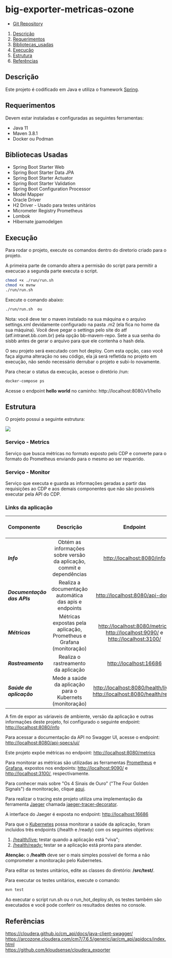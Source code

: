 # big-exporter-metricas-ozone

- [Git Repository](https://fontes.intranet.bb.com.br/big/big-bbweek-dungeons-data-quiz/big-bbweek-dungeons-data-quiz-backend)

1. [Descrição](#1-descrição)
2. [Requerimentos](#2-requerimentos)
3. [Bibliotecas_usadas](#3-bibliotecas-usadas)
4. [Execução](#4-execução)
5. [Estrutura](#5-estrutura)
6. [Referências](#6-referẽncias)


## Descrição

Este projeto é codificado em Java e utiliza o framework [Spring](<https://spring.io/>).



## Requerimentos

<p>Devem estar instaladas e configuradas as seguintes ferramentas:</p>
<ul>
   <li>Java 11</li>
   <li>Maven 3.8.1</li>
   <li>Docker ou Podman</li>
</ul>

## Bibliotecas Usadas
<ul>
   <li>Spring Boot Starter Web</li>
   <li>Spring Boot Starter Data JPA</li>
   <li>Spring Boot Starter Actuator</li>
   <li>Spring Boot Starter Validation</li>
   <li>Spring Boot Configuration Processor</li>
   <li>Model Mapper</li>   
   <li>Oracle Driver</li>
   <li>H2 Driver - Usado para testes unitários</li>
   <li>Micrometer Registry Prometheus</li>
   <li>Lombok</li>
   <li>Hibernate jpamodelgen</li>  
</ul>


## Execução

Para rodar o projeto, execute os comandos dentro do diretorio criado para o projeto.

A primeira parte de comando altera a permisão do script para permitir a execucao a segunda parte executa o script.

``` bash
chmod +x ./run/run.sh 
chmod +x mvnw 
./run/run.sh
```

Execute o comando abaixo:

```bash 
./run/run.sh  ou             
```

Nota: você deve ter o maven instalado na sua máquina e o arquivo settings.xml devidamente configurado na pasta .m2 (ela fica no home da sua máquina). Você deve pegar o settings pelo site do atf (atf.intranet.bb.com.br) pela opção bb-mavem-repo. Sete a sua senha do sisbb antes de gerar o arquivo para que ele contenha o hash dela.

O seu projeto será executado com hot deploy. Com esta opção, caso você faça alguma alteração no seu código, ela já será refletida no projeto em execução, não sendo necessário derrubar o projeto e subi-lo novamente.


Para checar o status da execução, acesse o diretório /run:

``` bash
docker-compose ps
```

Acesse o endpoint **hello world** no caminho: http://localhost:8080/v1/hello

## Estrutura

O projeto possui a seguinte estrutura:

![](img/arq-exporter.png)

### Serviço - Metrics

Serviço que busca métricas no formato exposto pelo CDP e converte para o formato do Prometheus enviando para o mesmo ao ser requerido.

### Serviço - Monitor

Serviço que executa e guarda as informações geradas a partir das requisições ao CDP e aos demais componentes que não são possíveis executar pela API do CDP.

### Links da aplicação


| Componente                 | Descrição             | Endpoint                | Saiba mais em |
| :---                   | :----:                | :----:                   | ---:         |
| **_Info_**                   | Obtém as informações sobre versão da aplicação, commit e dependências            | <http://localhost:8080/info>             | [info](#31-info) |
| **_Documentação das APIs_**  | Realiza a documentação automática das apis e endpoints        | <http://localhost:8080/api-docs/> | [api-docs](#32-documentação-da-api)     |
| **_Métricas_**               | Métricas expostas pela aplicação, Prometheus e Grafana (monitoração)                 | <http://localhost:8080/metrics>, <http://localhost:9090/> e <http://localhost:3100/> | [metrics](#33-métricas)       |
| **_Rastreamento_**           | Realiza o rastreamento da aplicação           | <http://localhost:16686> | [tracing](#34-tracing)   |
| **_Saúde da aplicação_**     | Mede a saúde da aplicação para o Kubernets (monitoração)           | <http://localhost:8080/health/live> e <http://localhost:8080/health/ready> | [health](#35-health)       |



A fim de expor as váriaveis de ambiente, versão da aplicação e outras informações deste projeto, foi configurado o seguinte endpoint: <http://localhost:8080/info>



Para acessar a documentação da API no Swagger UI, acesse o endpoint: <http://localhost:8080/api-specs/ui/>



Este projeto expõe métricas no endpoint: <http://localhost:8080/metrics>

Para monitorar as métricas são utilizadas as ferramentas [Prometheus](<https://prometheus.io/docs/introduction/overview/>) e [Grafana](<http://docs.grafana.org/>), expostos nos endpoints: <http://localhost:9090/> e <http://localhost:3100/>, respectivamente.

Para conhecer mais sobre "Os 4 Sinais de Ouro" ("The Four Golden Signals") da monitoração, clique [aqui](https://landing.google.com/sre/sre-book/chapters/monitoring-distributed-systems/).



Para realizar o tracing este projeto utiliza uma implementação da ferramenta [Jaeger](<https://www.jaegertracing.io/>) chamada [jaeger-tracer-decorator](https://github.com/CarlosPanarello/jaeger-tracer-decorator).

A interface do Jaeger é exposta no endpoint: <http://localhost:16686>



Para que o [Kubernetes](<https://kubernetes.io/pt/>) possa monitorar a saúde da aplicação, foram incluidos três endpoints (/health e /ready) com os seguintes objetivos:

1. [/health/live:](<http://localhost:8080/health/live>) testar quando a aplicação está "viva";
2. [/health/ready:](<http://localhost:8080/health/ready>) testar se a aplicação está pronta para atender.

**Atenção:** o **/health** deve ser o mais simples possível de forma a não comprometer a monitoração pelo Kubernetes.




Para editar os testes unitários, edite as classes do diretório: **/src/test/**.

Para executar os testes unitários, execute o comando:

``` bash
mvn test
```

Ao executar o script run.sh ou o run_hot_deploy.sh, os testes também são executados e você pode conferir os resultados destes no console.




## Referências

<https://cloudera.github.io/cm_api/docs/java-client-swagger/> \
<https://arcozone.cloudera.com/cm7/7.6.5/generic/jar/cm_api/apidocs/index.html> \
<https://github.com/kloudsense/cloudera_exporter>
